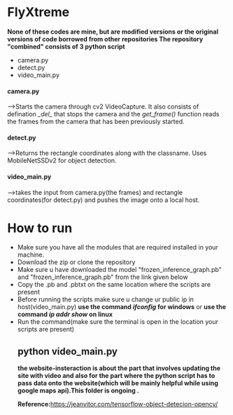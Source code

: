 # FlyXtreme

<b> None of these codes are mine, but are modified versions or the original versions of code borrowed from other repositories </b>
<b> The repository "combined" consists of 3 python script </b> 
<ul>
<li> camera.py </li>
<li> detect.py </li>
 <li>video_main.py</li>
</ul>
 <h4>camera.py</h4>
  <div>-->Starts the camera through cv2 VideoCapture. It also consists of defination<i>  _del_ </i>that stops the camera and the  <i>get_frame()</i> function reads the frames from the camera that has been previously started.</div>
 <h4>detect.py</h4>-->Returns the rectangle coordinates along with the classname. Uses MobileNetSSDv2 for object detection.
 <h4>video_main.py</h4>-->takes the input from camera.py(the frames) and rectangle coordinates(for detect.py) and pushes the image onto a local host.
 
 <h1>How to run</h1>
 <ul>
 <li>Make sure you have all the modules that are required installed in your machine.</li>
 <li>Download the zip or clone the repository</li>
 <li>Make sure u have downloaded the model "frozen_inference_graph.pb" and "frozen_inference_graph.pb" from the link given below</li>
 <li>Copy the .pb and .pbtxt on the same location where the scripts are present</li>
 <li>Before running the scripts make sure u change ur public ip in host(video_main.py) <b>use the command <i>ifconfig</i> for windows</b> or <b>use the command <i>ip addr show</i> on linux </b></li>
 <li>Run the command(make sure the terminal is open in the location your scripts are present)</li>
 
<h2> python video_main.py </h2>
 <b> the website-insteraction is about the part that involves updating the site with video and also for the part where the python script has to pass data onto the website(which will be mainly helpful while using google maps api).This folder is ongoing .</b>
 
<b> Reference:</b><link>https://jeanvitor.com/tensorflow-object-detecion-opencv/</link>
